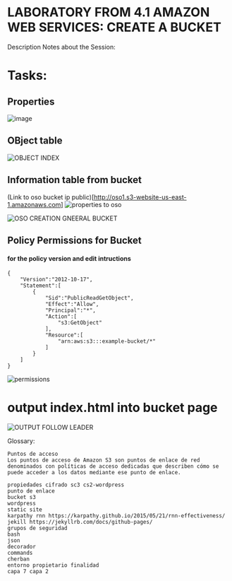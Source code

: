 # LABORATORY FROM 4.1 AMAZON WEB SERVICES: CREATE A BUCKET
Description Notes about the Session:
# Tasks:
## Properties
![image](https://github.com/Fx2048/COMU_REDES/assets/131219987/545c0702-1fc4-47ea-b01a-ec404e7a5512)

## OBject table
![OBJECT INDEX](https://github.com/Fx2048/COMU_REDES/assets/131219987/3ab04894-dcee-4977-8582-19eac3976265)

##  Information table from bucket
(Link to oso bucket ip public)[http://oso1.s3-website-us-east-1.amazonaws.com]
![properties to oso ](https://github.com/Fx2048/COMU_REDES/assets/131219987/aad12038-c080-45eb-8b94-73928a955a07)

![OSO CREATION GNEERAL BUCKET](https://github.com/Fx2048/COMU_REDES/assets/131219987/6c5a387a-265f-4376-a7b4-df3b16aba374)


## Policy Permissions for Bucket
####  for the policy version  and edit intructions

````
{
    "Version":"2012-10-17",
    "Statement":[
        {
            "Sid":"PublicReadGetObject",
            "Effect":"Allow",
            "Principal":"*",
            "Action":[
                "s3:GetObject"
            ],
            "Resource":[
                "arn:aws:s3:::example-bucket/*"
            ]
        }
    ]
} 

````

![permissions](https://github.com/Fx2048/COMU_REDES/assets/131219987/889c26f9-460b-416c-9ca1-cc1e0fd4a922)




# output index.html into bucket page
![OUTPUT FOLLOW LEADER](https://github.com/Fx2048/COMU_REDES/assets/131219987/1a6a4b0c-bca0-4054-bbae-75f234d19631)

Glossary:

````
Puntos de acceso
Los puntos de acceso de Amazon S3 son puntos de enlace de red denominados con políticas de acceso dedicadas que describen cómo se puede acceder a los datos mediante ese punto de enlace.

propiedades cifrado sc3 cs2-wordpress
punto de enlace
bucket s3
wordpress
static site
karpathy rnn https://karpathy.github.io/2015/05/21/rnn-effectiveness/
jekill https://jekyllrb.com/docs/github-pages/
grupos de seguridad
bash
json
decorador
commands
cherban
entorno propietario finalidad
capa 7 capa 2  

````


